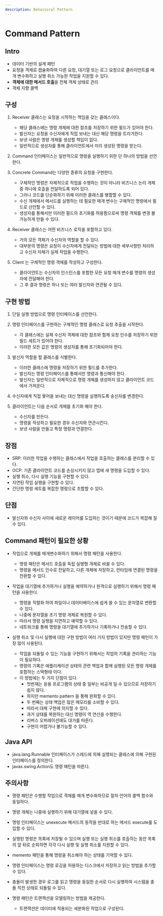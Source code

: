 ```yaml
---
description: Behavioral Pattern
---
```


# Command Pattern

## Intro

- 데이터 기반의 설계 패턴
- 요청을 객체로 캡슐화하여 다른 요청, 대기열 또는 로그 요청으로 클라이언트를 매개 변수화하고 실행 취소 가능한 작업을 지원할 수 있다.
- **객체에 대한 메서드 호출**을 전체 객체 상태로 관리
- 객체 지향 콜백

## 구성

1. Receiver 클래스는 요청을 시작하는 책임을 갖는 클래스이다.
	- 해당 클래스에는 명령 개체에 대한 참조를 저장하기 위한 필드가 있어야 한다.
	- 발신자는 요청을 수신자에게 직접 보내는 대신 해당 명령을 트리거한다.
	- 보낸 사람은 명령 개체를 생성할 책임이 없다.
	- 일반적으로 생성자를 통해 클라이언트에서 미리 생성된 명령을 받는다.

2. Command 인터페이스는 일반적으로 명령을 실행하기 위한 단 하나의 방법을 선언한다.

3. Concrete Command는 다양한 종류의 요청을 구현한다.
	- 구체적인 명령은 자체적으로 작업을 수행하는 것이 아니라 비즈니스 논리 개체 중 하나에 호출을 전달하도록 되어 있다.
	- 그러나 코드를 단순화하기 위해 이러한 클래스를 병합할 수 있다.
	- 수신 개체에서 메서드를 실행하는 데 필요한 매개 변수는 구체적인 명령에서 필드로 선언할 수 있다.
	- 생성자를 통해서만 이러한 필드의 초기화를 허용함으로써 명령 객체를 변경 불가능하게 만들 수 있다.
	
4. Receiver 클래스는 어떤 비즈니스 로직을 포함하고 있다.
	- 거의 모든 객체가 수신자의 역할을 할 수 있다.
	- 대부분의 명령은 요청이 수신자에게 전달되는 방법에 대한 세부사항만 처리하고 수신자 자체가 실제 작업을 수행한다.
	
5. Client 는 구체적인 명령 객체를 작성하고 구성한다.
	- 클라이언트는 수신자의 인스턴스를 포함한 모든 요청 매개 변수를 명령의 생성자에 전달해야 한다.
	- 그 후 결과 명령은 하나 또는 여러 발신자와 연관될 수 있다.
	

## 구현 방법

1. 단일 실행 방법으로 명령 인터페이스를 선언한다.

2. 명령 인터페이스를 구현하는 구체적인 명령 클래스로 요청 추출을 시작한다.
	- 각 클래스에는 실제 수신자 객체에 대한 참조와 함께 요청 인수를 저장하기 위한 필드 세트가 있어야 한다.
	- 이러한 모든 값은 명령의 생성자를 통해 초기화되어야 한다.
	
3. 발신자 역할을 할 클래스를 식별한다.
	- 이러한 클래스에 명령을 저장하기 위한 필드를 추가한다.
	- 발신자는 명령 인터페이스를 통해서만 명령과 통신해야 한다.
	- 발신자는 일반적으로 자체적으로 명령 개체를 생성하지 않고 클라이언트 코드에서 가져온다.
	
4. 수신자에게 직접 욫어을 보내는 대신 명령을 실행하도록 송신자를 변경한다.

5. 클라이언트는 다음 순서로 개체를 초기화 해야 한다.
	- 수신자를 만든다.
	- 명령을 작성하고 필요한 경우 수신자와 연관시킨다.
	- 보낸 사람을 만들고 특정 명령과 연결한다.

## 장점

- SRP: 이러한 작업을 수행하는 클래스에서 작업을 호출하는 클래스를 분리할 수 있다.
- OCP: 기존 클라이언트 코드를 손상시키지 않고 앱에 새 명령을 도입할 수 있다.
- 실행 취소, 다시 실행 기능을 구현할 수 있다.
- 지연된 작업 실행을 구현할 수 있다.
- 간단한 명령 세트를 복잡한 명령으로 조합할 수 있다.

## 단점

- 발신자와 수신자 사이에 새로운 레이어를 도입하는 것이기 때문에 코드가 복잡해 질 수 있다. 

## Command 패턴이 필요한 상황

- 작업으로 개체를 매개변수화하기 위해서 명령 패턴을 사용한다.
    - 명령 패턴은 메서드 호출을 독립 실행형 개체로 바꿀 수 있다.
	- 명령을 메서드 인수로 전달하고, 다른 개체에 저장하고, 런타임에 연결된 명령을 전환할 수 있다.
	
- 작업을 대기열에 추가하거나 실행을 예약하거나 원격으로 실행하기 위해서 명령 패턴을 사용한다.
    - 명령을 직렬화 하여 파일이나 데이터베이스에 쉽게 쓸 수 있는 문자열로 변환할 수 있다.
	- 나중에 문자열을 초기 명령 개체로 복원할 수 있다.
	- 따라서 명령 실행을 지연하고 예약할 수 있다.
	- 네트워크를 통해 명령을 대기열에 추가하거나 기록하거나 전송할 수 있다.
	
- 실행 취소 및 다시 실행에 대한 구현 방법이 여러 가지 방법이 있지만 명령 패턴이 가장 많이 사용된다.
	- 작업을 되돌릴 수 있는 기능을 구현하기 위해서는 작업의 기록을 관리하는 기능이 필요하다.
	- 명령의 기록은 애플리케이션 상태의 관련 백업과 함께 실행된 모든 명령 개체를 포함하는 스택형태 이다.
	- 이 방법에는 두 가지 단점이 있다.
		- 첫번재는 응용 프로그램의 상태 중 일부는 비공개 일 수 있으므로 저장하기 쉽지 않다.
		- 하지만 memento pattern 을 통해 완화할 수 있다.
		- 두 번째는 상태 백업은 많은 메모리를 소비할 수 있다.
		- 따라서 대체 구현에 의지할 수 있다.
		- 과거 상태를 복원하는 대신 명령이 역 연산을 수행한다.
		- 리버스 오퍼레이션에도 대가를 따른다.
		- 구현이 어렵거나 불가능할 수 있다.

## Java API 

- java.lang.Runnable 인터페이스가 스레드에 의해 실행되는 클래스에 의해 구현된 인터페이스를 정의한다.
- javax.swing.Action도 명령 패턴을 따른다.

## 주의사항

- 명령 패턴은 수행할 작업으로 객체를 매개 변수화하므로 절차 언어의 콜백 함수와 동일하다.
- 명령 개체는 나중에 실행하기 위해 대기열에 넣을 수 있다.
- 명령 인터페이스는 unexecute 메서드의 동작을 반대로 하는 메서드 execute를 도입할 수 있다.
- 실행된 명령은 목록에 저장될 수 있으며 실행 또는 실행 취소를 호출하는 동안 목록의 앞 뒤로 순회하면 각각 다시 실행 및 실행 취소를 지원할 수 있다.
- memento 패턴을 통해 명령을 취소해야 하는 상태를 기억할 수 있다.

- 명령 인터페이스는 명령 로깅을 허용하는 디스크에서 저장하고 읽는 방법을 추가할 수 있다.
- 충돌이 발생한 경우 로그를 읽고 명령을 동일한 순서로 다시 실행하여 시스템을 충돌 직전 상태로 되돌릴 수 있다.

- 명령 패턴은 트랜잭션을 모델링하는 방법을 제공한다.
	- 트랜잭션은 데이터에 적용되는 세분화된 작업으로 구성된다.
